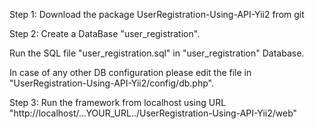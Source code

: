 Step 1:
Download the package UserRegistration-Using-API-Yii2 from git

Step 2:
Create a DataBase "user_registration".

Run the SQL file "user_registration.sql" in "user_registration" Database.

In case of any other DB configuration please edit the file in "UserRegistration-Using-API-Yii2/config/db.php".

Step 3:
Run the framework from localhost using URL "http://localhost/...YOUR_URL../UserRegistration-Using-API-Yii2/web"
